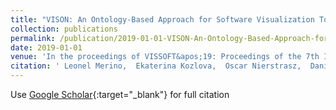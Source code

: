 ```yaml
---
title: "VISON: An Ontology-Based Approach for Software Visualization Tool Discoverability"
collection: publications
permalink: /publication/2019-01-01-VISON-An-Ontology-Based-Approach-for-Software-Visualization-Tool-Discoverability
date: 2019-01-01
venue: 'In the proceedings of VISSOFT&apos;19: Proceedings of the 7th IEEE Working Conference on Software Visualization'
citation: ' Leonel Merino,  Ekaterina Kozlova,  Oscar Nierstrasz,  Daniel Weiskopf, &quot;VISON: An Ontology-Based Approach for Software Visualization Tool Discoverability.&quot; In the proceedings of VISSOFT&amp;apos;19: Proceedings of the 7th IEEE Working Conference on Software Visualization, 2019.'
---
```

Use [Google Scholar](https://scholar.google.com/scholar?q=VISON:+An+Ontology+Based+Approach+for+Software+Visualization+Tool+Discoverability){:target="_blank"} for full citation